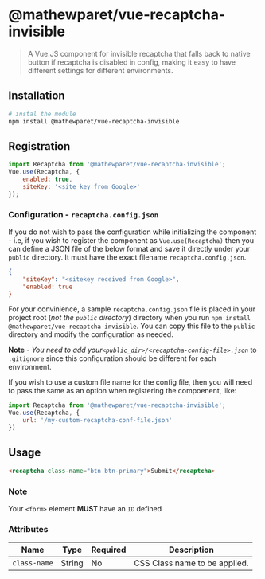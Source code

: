 # @mathewparet/vue-recaptcha-invisible

> A Vue.JS component for invisible recaptcha that falls back to native button if recaptcha is disabled in config, making it easy to have different settings for different environments.

## Installation

``` bash
# instal the module
npm install @mathewparet/vue-recaptcha-invisible
```

## Registration

```js
import Recaptcha from '@mathewparet/vue-recaptcha-invisible';
Vue.use(Recaptcha, { 
    enabled: true, 
    siteKey: '<site key from Google>'
});
```

### Configuration - ```recaptcha.config.json```

If you do not wish to pass the configuration while initializing the component - i.e, if you wish to register the component as ```Vue.use(Recaptcha)``` then you can define a JSON file of the below format and save it directly under your ```public``` directory. It must have the exact filename ```recaptcha.config.json```.

```json
{
    "siteKey": "<sitekey received from Google>",
    "enabled: true
}
```

For your convinience, a sample ```recaptcha.config.json``` file is placed in your project root (_not the ```public``` directory_) directory when you run ```npm install @mathewparet/vue-recaptcha-invisible```. You can copy this file to the ```public``` directory and modify the configuration as needed.

**Note** - *You need to add your```<public_dir>/<recaptcha-config-file>.json```* to ```.gitignore``` since this configuration should be different for each environment.

If you wish to use a custom file name for the config file, then you will need to pass the same as an option when registering the compoenent, like:

```js
import Recaptcha from '@mathewparet/vue-recaptcha-invisible';
Vue.use(Recaptcha, {
    url: '/my-custom-recaptcha-conf-file.json'
})
```

## Usage
```html
<recaptcha class-name="btn btn-primary">Submit</recaptcha> 
```

### Note
Your ```<form>``` element __MUST__ have an ```ID``` defined

### Attributes
Name | Type | Required | Description
--- | --- | --- | ---
```class-name``` | String | No | CSS Class name to be applied.
